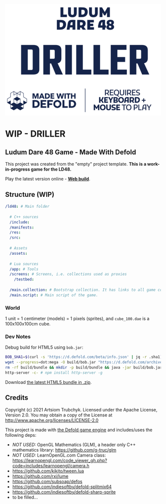 ![Cover](ld48/res/web/loader_cover.png)

# WIP - DRILLER

## Ludum Dare 48 Game - Made With Defold

This project was created from the "empty" project template. **This is a work-in-progress game for the LD48.**

Play the latest version online - [**Web build**](https://aglitchman.github.io/defold-ld48-game/).

## Structure (WIP)

```yaml
/ld48: # Main folder

  # C++ sources
  /include:
  /manifests:
  /res:
  /src:

  # Assets
  /assets:

  # Lua sources
  /app: # Tools
  /screens: # Screens, i.e. collections used as proxies
    /testbed:

  /main.collection: # Bootstrap collection. It has links to all game collections and content
  /main.script: # Main script of the game.
```

### World

1 unit = 1 centimeter (models) = 1 pixels (sprites), and `cube_100.dae` is a 100x100x100cm cube.

### Dev Notes

Debug build for HTML5 using `bob.jar`:
```bash
BOB_SHA1=$(curl -s 'https://d.defold.com/beta/info.json' | jq -r .sha1)
wget --progress=dot:mega -O build/bob.jar "https://d.defold.com/archive/${BOB_SHA1}/bob/bob.jar"
rm -rf build/bundle && mkdir -p build/bundle && java -jar build/bob.jar --email foo@bar.com --auth 12345 --texture-compression true --bundle-output build/bundle/js-web --build-report-html build/bundle/report.html --platform js-web --variant debug --archive distclean resolve build bundle
http-server -c- # npm install http-server -g
```

Download [the latest HTML5 bundle in .zip](https://github.com/aglitchman/defold-ld48-game/archive/refs/heads/gh-pages.zip).

## Credits

Copyright (c) 2021 Artsiom Trubchyk. Licensed under the Apache License, Version 2.0. You may obtain a copy of the License at http://www.apache.org/licenses/LICENSE-2.0

This project is made with [the Defold game engine](https://www.defold.com/) and includes/uses the following deps:
- *NOT USED:* OpenGL Mathematics (GLM), a header only C++ mathematics library: https://github.com/g-truc/glm
- *NOT USED:* LearnOpenGL.com Camera class: https://learnopengl.com/code_viewer_gh.php?code=includes/learnopengl/camera.h
- https://github.com/kikito/tween.lua
- https://github.com/rxi/lume
- https://github.com/subsoap/defos
- https://github.com/indiesoftby/defold-splitmix64
- https://github.com/indiesoftby/defold-sharp-sprite
- to be filled...
